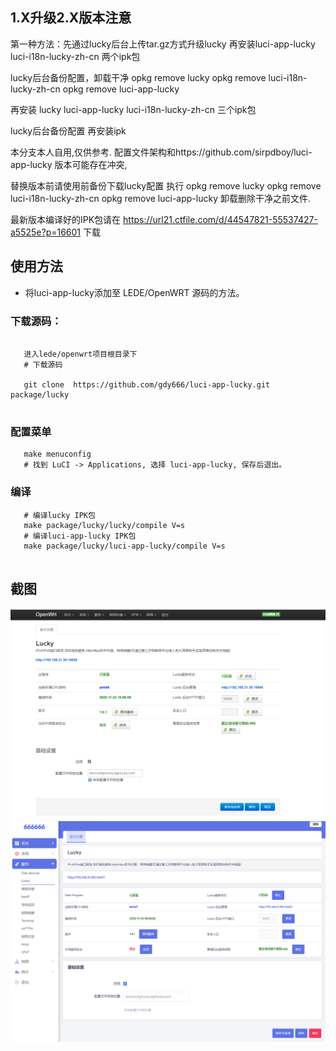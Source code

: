 
## 1.X升级2.X版本注意

第一种方法：先通过lucky后台上传tar.gz方式升级lucky
再安装luci-app-lucky luci-i18n-lucky-zh-cn 两个ipk包

lucky后台备份配置，卸载干净
opkg remove lucky
opkg remove luci-i18n-lucky-zh-cn
opkg remove luci-app-lucky

再安装 lucky luci-app-lucky luci-i18n-lucky-zh-cn 三个ipk包


lucky后台备份配置
再安装ipk

本分支本人自用,仅供参考.
配置文件架构和https://github.com/sirpdboy/luci-app-lucky 版本可能存在冲突,

替换版本前请使用前备份下载lucky配置
执行
opkg remove lucky
opkg remove luci-i18n-lucky-zh-cn
opkg remove luci-app-lucky
卸载删除干净之前文件.




最新版本编译好的IPK包请在
https://url21.ctfile.com/d/44547821-55537427-a5525e?p=16601
下载





## 使用方法
   
- 将luci-app-lucky添加至 LEDE/OpenWRT 源码的方法。



### 下载源码：

 ```Brach 
 
    进入lede/openwrt项目根目录下
    # 下载源码
	
    git clone  https://github.com/gdy666/luci-app-lucky.git package/lucky
	
 ``` 
### 配置菜单

 ```Brach
    make menuconfig
	# 找到 LuCI -> Applications, 选择 luci-app-lucky, 保存后退出。
 ``` 
 
### 编译

 ```Brach 
    # 编译lucky IPK包
    make package/lucky/lucky/compile V=s
    # 编译luci-app-lucky IPK包
    make package/lucky/luci-app-lucky/compile V=s
    
 ```


## 截图
![](./previews/001.png)
![](./previews/002.png)